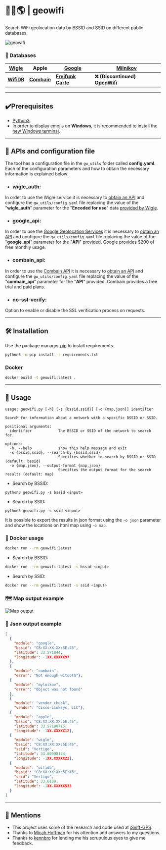 
# 📡💘🌎 | geowifi  

Search WiFi geolocation data by BSSID and SSID on different public databases.

![geowifi](https://imgur.com/C4eZL2P.png)

### 💾 Databases


| **[Wigle](https://wigle.net/)**       | **Apple**                           | **[Google](https://developers.google.com/maps/documentation/geolocation/overview)** | **[Milnikov](https://www.mylnikov.org/)**             |
|---------------------------------------|-------------------------------------|-------------------------------------------------------------------------------------|-------------------------------------------------------|
| **[WifiDB](https://www.wifidb.net/)** | **[Combain](https://combain.com/)** | **[Freifunk Carte](https://www.freifunk-karte.de/)**                                | **❌ (Discontinued) [OpenWifi](https://openwifi.su/)** |

---

## ✔️Prerequisites

- [Python3](https://www.python.org/download/releases/3.0/).
- In order to display emojis on **Windows**, it is recommended to install the [new Windows terminal](https://www.microsoft.com/en-us/p/windows-terminal/9n0dx20hk701).

---

## 🔑 APIs and configuration file

The tool has a configuration file in the `gw_utils` folder called **config.yaml**. Each of the configuration parameters and how to obtain the necessary information is explained below:


- ### **wigle_auth**: 
In order to use the Wigle service it is necessary to [obtain an API](https://api.wigle.net/)  and configure the `gw_utils/config.yaml` file replacing the value of the "**wigle_auth**" parameter for the "**Encoded for use**" data [provided by Wigle](https://wigle.net/account).

- ### **google_api**: 
In order to use the [Google Geolocation Services](https://developers.google.com/maps/documentation/geolocation/overview) it is necessary to [obtain an API](https://developers.google.com/maps/documentation/geolocation/get-api-key)  and configure the `gw_utils/config.yaml` file replacing the value of the "**google_api**" parameter for the "**API**" provided. Google provides $200 of free monthly usage.

- ### **combain_api**: 
In order to use the [Combain API](https://combain.com/api/) it is necessary to [obtain an API](https://portal.combain.com/#/auth/register)  and configure the `gw_utils/config.yaml` file replacing the value of the "**combain_api**" parameter for the "**API**" provided. Combain provides a free trial and paid plans.


- ### **no-ssl-verify**: 
Option to enable or disable the SSL verification process on requests.

---

## 🛠️ Installation

Use the package manager [pip](https://pip.pypa.io/en/stable/) to install requirements.

```bash
python3 -m pip install -r requirements.txt
```

### Docker ###

```bash
docker build -t geowifi:latest .
```

---

## 🔎 Usage

```
usage: geowifi.py [-h] [-s {bssid,ssid}] [-o {map,json}] identifier

Search for information about a network with a specific BSSID or SSID.

positional arguments:
  identifier            The BSSID or SSID of the network to search for.

options:
  -h, --help            show this help message and exit
  -s {bssid,ssid}, --search-by {bssid,ssid}
                        Specifies whether to search by BSSID or SSID (default: bssid)
  -o {map,json}, --output-format {map,json}
                        Specifies the output format for the search results (default: map)
```

- Search by BSSID:

```
python3 geowifi.py -s bssid <input>
```

- Search by SSID:

```
python3 geowifi.py -s ssid <input>
```

It is possible to export the results in json format using the `-o json` parameter and show the locations on html map using `-o map`.

### 🐳 Docker usage ###

```bash
docker run --rm geowifi:latest
```

- Search by BSSID:

```bash
docker run --rm geowifi:latest -s bssid <input>
```

- Search by SSID:

```bash
docker run --rm geowifi:latest -s ssid <input>
```

### 🗺️ Map output example

![Map output](https://imgur.com/CilV4LR.png)

### 💾 Json output example

```json
[
  {
    "module": "google", 
    "bssid": "C8:XX:XX:XX:5E:45", 
    "latitude": 33.571844, 
    "longitude": -1XX.XXXXX97
  }, 
  {
    "module": "combain", 
    "error": "Not enough witooth"}, 
  {
    "module": "mylnikov", 
    "error": "Object was not found"
  },
  {
    "module": "vendor_check", 
    "vendor": "Cisco-Linksys, LLC"}, 
  {
    "module": "apple", 
    "bssid": "C8:XX:XX:XX:5E:45", 
    "latitude": 33.57198715, 
    "longitude": -1XX.XXXXX12}, 
  {
    "module": "wigle", 
    "bssid": "C8:XX:XX:XX:5E:45", 
    "ssid": "Vertigo", 
    "latitude": 33.60998154, 
    "longitude": -1XX.XXXXX22}, 
  {
    "module": "wifidb", 
    "bssid": "C8:XX:XX:XX:5E:45", 
    "ssid": "Vertigo", 
    "latitude": 33.6109, 
    "longitude": -1XX.XXXXX533
  }
]
```

---

## 📢 Mentions

- This project uses some of the research and code used at [iSniff-GPS](https://github.com/hubert3/iSniff-GPS).
- Thanks to [Micah Hoffman](https://twitter.com/WebBreacher) for his attention and answers to my questions.
- Thanks to [kennbro](https://twitter.com/kennbroorg) for lending me his scrupulous eyes to give me feedback.
